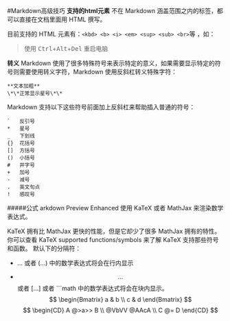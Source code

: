 #Markdown高级技巧
**支持的html元素**
不在 Markdown 涵盖范围之内的标签，都可以直接在文档里面用 HTML 撰写。

目前支持的 HTML 元素有：```<kbd> <b> <i> <em> <sup> <sub> <br>```等 ，如：
>使用 <kbd>Ctrl</kbd>+<kbd>Alt</kbd>+<kbd>Del</kbd> 重启电脑

**转义**
Markdown 使用了很多特殊符号来表示特定的意义，如果需要显示特定的符号则需要使用转义字符，Markdown 使用反斜杠转义特殊字符：
```
**文本加粗**
\*\*正常显示星号\*\*
```
Markdown 支持以下这些符号前面加上反斜杠来帮助插入普通的符号：
```\   反斜线
`   反引号
*   星号
_   下划线
{}  花括号
[]  方括号
()  小括号
#   井字号
+   加号
-   减号
.   英文句点
!   感叹号
```

#####公式
arkdown Preview Enhanced 使用 KaTeX 或者 MathJax 来渲染数学表达式。

KaTeX 拥有比 MathJax 更快的性能，但是它却少了很多 MathJax 拥有的特性。你可以查看 KaTeX supported functions/symbols 来了解 KaTeX 支持那些符号和函数。
默认下的分隔符：
+ $...$ 或者 \(...\) 中的数学表达式将会在行内显示
- $$...$$ 或者 \[...\] 或者 ```math 中的数学表达式将会在块内显示。
$$
\begin{Bmatrix}
   a & b \\
   c & d
\end{Bmatrix}
$$
$$
\begin{CD}
   A @>a>> B \\
@VbVV @AAcA \\
   C @= D
\end{CD}
$$